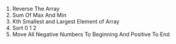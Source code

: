 1. Reverse The Array
2. Sum Of Max And Min
3. Kth Smallest and Largest Element of Array
4. Sort 0 1 2
5. Move All Negative Numbers To Beginning And Positive To End
